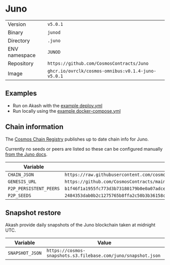 # Juno

| | |
|---|---|
|Version|`v5.0.1`|
|Binary|`junod`|
|Directory|`.juno`|
|ENV namespace|`JUNOD`|
|Repository|`https://github.com/CosmosContracts/Juno`|
|Image|`ghcr.io/ovrclk/cosmos-omnibus:v0.1.4-juno-v5.0.1`|

## Examples

- Run on Akash with the [example deploy.yml](./deploy.yml)
- Run locally using the [example docker-compose.yml](./docker-compose.yml)

## Chain information

The [Cosmos Chain Registry](https://github.com/cosmos/chain-registry) publishes up to date chain info for Juno.

Currently no seeds or peers are listed so these can be configured manually [from the Juno docs](https://docs.junochain.com/validators/joining-mainnet).

|Variable|Value|
|---|---|
|`CHAIN_JSON`|`https://raw.githubusercontent.com/cosmos/chain-registry/master/juno/chain.json`|
|`GENESIS_URL`|`https://github.com/CosmosContracts/mainnet/blob/main/juno-1/genesis.json?raw=true`|
|`P2P_PERSISTENT_PEERS`|`b1f46f1a1955fc773d3b73180179b0e0a07adce1@162.55.244.250:39656,7f593757c0cde8972ce929381d8ac8e446837811@178.18.255.244:26656,7b22dfc605989d66b89d2dfe118d799ea5abc2f0@167.99.210.65:26656,4bd9cac019775047d27f9b9cea66b25270ab497d@137.184.7.164:26656,bd822a8057902fbc80fd9135e335f0dfefa32342@65.21.202.159:38656,15827c6c13f919e4d9c11bcca23dff4e3e79b1b8@51.38.52.210:38656,e665df28999b2b7b40cff2fe4030682c380bf294@188.40.106.109:38656,92804ce50c85ff4c7cf149d347dd880fc3735bf4@34.94.231.154:26656,795ed214b8354e8468f46d1bbbf6e128a88fe3bd@34.127.19.222:26656,ea9c1ac0e91639b2c7957d9604655e2263abe4e1@185.181.103.136:26656`|
|`P2P_SEEDS`|`2484353dab0b2c1275765b8ffa2c50b3b36158ca@seed-node.junochain.com:26656,ef2315d81caa27e4b0fd0f267d301569ee958893@juno-seed.blockpane.com:26656`|


## Snapshot restore

Akash provide daily snapshots of the Juno blockchain taken at midnight UTC.

|Variable|Value|
|---|---|
|`SNAPSHOT_JSON`|`https://cosmos-snapshots.s3.filebase.com/juno/snapshot.json`|
